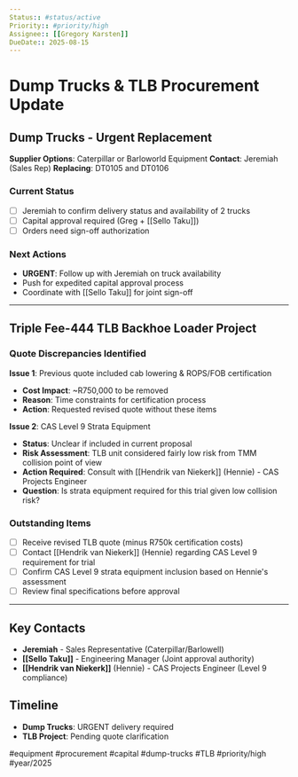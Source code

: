```yaml
---
Status:: #status/active
Priority:: #priority/high
Assignee:: [[Gregory Karsten]]
DueDate:: 2025-08-15
---
```


# Dump Trucks & TLB Procurement Update

## Dump Trucks - Urgent Replacement
**Supplier Options**: Caterpillar or Barloworld Equipment
**Contact**: Jeremiah (Sales Rep)
**Replacing**: DT0105 and DT0106

### Current Status
- [ ] Jeremiah to confirm delivery status and availability of 2 trucks
- [ ] Capital approval required (Greg + [[Sello Taku]])
- [ ] Orders need sign-off authorization

### Next Actions
- **URGENT**: Follow up with Jeremiah on truck availability
- Push for expedited capital approval process
- Coordinate with [[Sello Taku]] for joint sign-off

---

## Triple Fee-444 TLB Backhoe Loader Project

### Quote Discrepancies Identified
**Issue 1**: Previous quote included cab lowering & ROPS/FOB certification
- **Cost Impact**: ~R750,000 to be removed
- **Reason**: Time constraints for certification process
- **Action**: Requested revised quote without these items

**Issue 2**: CAS Level 9 Strata Equipment
- **Status**: Unclear if included in current proposal
- **Risk Assessment**: TLB unit considered fairly low risk from TMM collision point of view
- **Action Required**: Consult with [[Hendrik van Niekerk]] (Hennie) - CAS Projects Engineer
- **Question**: Is strata equipment required for this trial given low collision risk?

### Outstanding Items
- [ ] Receive revised TLB quote (minus R750k certification costs)
- [ ] Contact [[Hendrik van Niekerk]] (Hennie) regarding CAS Level 9 requirement for trial
- [ ] Confirm CAS Level 9 strata equipment inclusion based on Hennie's assessment
- [ ] Review final specifications before approval

---

## Key Contacts
- **Jeremiah** - Sales Representative (Caterpillar/Barlowell)
- **[[Sello Taku]]** - Engineering Manager (Joint approval authority)
- **[[Hendrik van Niekerk]]** (Hennie) - CAS Projects Engineer (Level 9 compliance)

## Timeline
- **Dump Trucks**: URGENT delivery required
- **TLB Project**: Pending quote clarification

#equipment #procurement #capital #dump-trucks #TLB #priority/high #year/2025